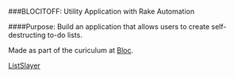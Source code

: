 ###BLOCITOFF:  Utility Application with Rake Automation

####Purpose:
Build an application that allows users to create self-destructing to-do lists.

Made as part of the curiculum at [Bloc](http://bloc.io).

[ListSlayer](http://tbyrne-listslayer.herokuapp.com)